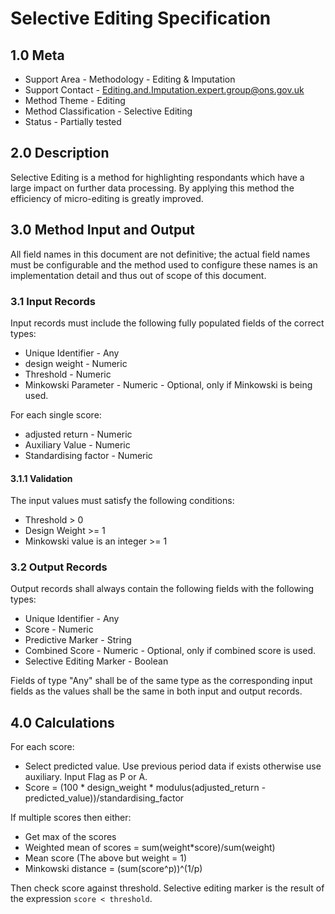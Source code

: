 # Selective Editing Specification

## 1.0 Meta

* Support Area - Methodology - Editing & Imputation
* Support Contact - <Editing.and.Imputation.expert.group@ons.gov.uk>
* Method Theme - Editing
* Method Classification - Selective Editing
* Status - Partially tested

## 2.0 Description

Selective Editing is a method for highlighting respondants which have a large
impact on further data processing. By applying this method the efficiency of
micro-editing is greatly improved.

## 3.0 Method Input and Output

All field names in this document are not definitive; the actual field names
must be configurable and the method used to configure these names is an
implementation detail and thus out of scope of this document.

### 3.1 Input Records

Input records must include the following fully populated fields of the correct
types:

* Unique Identifier - Any
* design weight - Numeric
* Threshold - Numeric
* Minkowski Parameter - Numeric - Optional, only if Minkowski is being used.

For each single score:
* adjusted return - Numeric
* Auxiliary Value - Numeric
* Standardising factor - Numeric

#### 3.1.1 Validation

The input values must satisfy the following conditions:

* Threshold > 0
* Design Weight >= 1
* Minkowski value is an integer >= 1

### 3.2 Output Records

Output records shall always contain the following fields with the following
types:

* Unique Identifier - Any
* Score - Numeric
* Predictive Marker - String
* Combined Score - Numeric - Optional, only if combined score is used.
* Selective Editing Marker - Boolean

Fields of type "Any" shall be of the same type as the corresponding input
fields as the values shall be the same in both input and output records.

## 4.0 Calculations

For each score:
* Select predicted value. Use previous period data if exists otherwise use
    auxiliary. Input Flag as P or A.
* Score = (100 * design_weight * modulus(adjusted_return - predicted_value))/standardising_factor

If multiple scores then either:

* Get max of the scores
* Weighted mean of scores = sum(weight*score)/sum(weight)
* Mean score (The above but weight = 1)
* Minkowski distance = (sum(score^p))^(1/p)

Then check score against threshold. Selective editing marker is the result of
the expression `score < threshold`.
